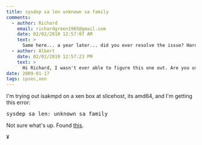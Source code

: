 ```yaml
---
title: sysdep sa len unknown sa family
comments:
  - author: Richard
    email: richardgreen1965@gmail.com
    date: 02/02/2010 12:57:07 AM
    text: >
      Same here... a year later... did you ever resolve the issue? Hard to believe amd64 version of isakmpd (debian lenny) is so un-used the problem is not more widely commented upon.<br/><br/><a href="http://ftp.de.debian.org/debian/pool/main/i/isakmpd/isakmpd_20041012-5_amd64.deb" rel="nofollow">http://ftp.de.debian.org/debian/pool/main/i/isakmpd/isakmpd_20041012-5_amd64.deb</a> is the version in lenny, i tried isakmpd_20041012-6_amd64.deb from squeeze, got different issues re. INVALID_PAYLOAD using same config has had been working on an i386 system (which I was replacing with amd64 system).
  - author: Albert
    date: 02/02/2010 12:57:23 PM
    text: >
      Hi Richard, I wasn't ever able to figure this one out. Are you using it on Xen? I was, and figured that was why it wasn't a common problem.
date: 2009-01-17
tags: ipsec,xen
---
```

I'm trying out isakmpd on a xen box at slicehost, its amd64, and I'm getting this error:

<pre>sysdep_sa_len: unknown sa family</pre>

Not sure what's up. Found <a href="http://bugs.debian.org/cgi-bin/bugreport.cgi?bug=412893">this</a>.

¥

